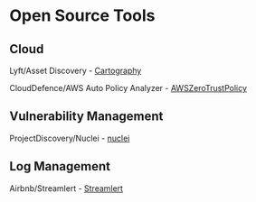 # Open Source Tools

## Cloud
Lyft/Asset Discovery - [Cartography](https://github.com/lyft/cartography)

CloudDefence/AWS Auto Policy Analyzer - [AWSZeroTrustPolicy](https://github.com/CloudDefenseAI/AWSZeroTrustPolicy)

## Vulnerability Management
ProjectDiscovery/Nuclei - [nuclei](https://github.com/projectdiscovery/nuclei)


## Log Management
Airbnb/Streamlert - [Streamlert](https://github.com/airbnb/streamalert)
